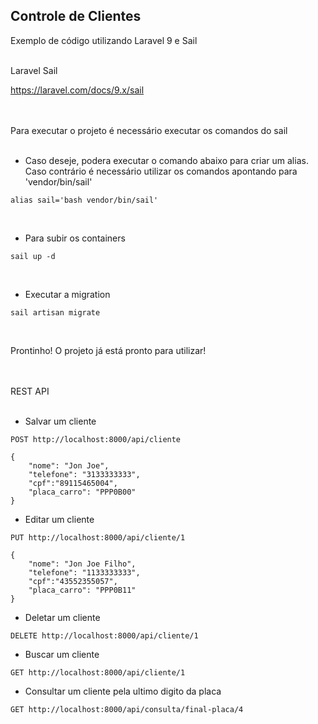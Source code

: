 ## Controle de Clientes

Exemplo de código utilizando Laravel 9 e Sail
<br />
<br />

Laravel Sail

https://laravel.com/docs/9.x/sail

<br />
<br />
Para executar o projeto é necessário executar os comandos do sail
<br />
<br />

-   Caso deseje, podera executar o comando abaixo para criar um alias. Caso contrário é necessário utilizar os comandos apontando para 'vendor/bin/sail'
    <br />

```
alias sail='bash vendor/bin/sail'
```

<br />

-   Para subir os containers

```
sail up -d

```

<br />

-   Executar a migration

```
sail artisan migrate
```

<br />

Prontinho! O projeto já está pronto para utilizar!

<br />
<br />
REST API
<br />
<br />

-   Salvar um cliente

```
POST http://localhost:8000/api/cliente

{
    "nome": "Jon Joe",
    "telefone": "3133333333",
    "cpf":"89115465004",
    "placa_carro": "PPP0B00"
}

```

-   Editar um cliente

```
PUT http://localhost:8000/api/cliente/1

{
    "nome": "Jon Joe Filho",
    "telefone": "1133333333",
    "cpf":"43552355057",
    "placa_carro": "PPP0B11"
}

```

-   Deletar um cliente

```
DELETE http://localhost:8000/api/cliente/1
```

-   Buscar um cliente

```
GET http://localhost:8000/api/cliente/1
```

-   Consultar um cliente pela ultimo digito da placa

```
GET http://localhost:8000/api/consulta/final-placa/4
```
